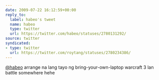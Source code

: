 ```yaml
---
date: 2009-07-22 16:12:59+00:00
reply_to:
  label: habeo's tweet
  name: habeo
  type: twitter
  url: https://twitter.com/habeo/statuses/2780131292/
source: twitter
syndicated:
- type: twitter
  url: https://twitter.com/roytang/statuses/2780234386/
---
```


[@habeo](https://twitter.com/habeo/) arrange na lang tayo ng bring-your-own-laptop warcraft 3 lan battle somewhere hehe
